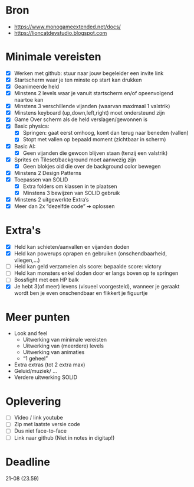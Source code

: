 # Bron
+ https://www.monogameextended.net/docs/
+ https://lioncatdevstudio.blogspot.com
# Minimale vereisten

- [x] Werken met github: stuur naar jouw begeleider een invite link
- [x] Startscherm waar je ten minste op start kan drukken
- [x] Geanimeerde held
- [x] Minstens 2 levels waar je vanuit startscherm en/of opeenvolgend naartoe kan
- [x] Minstens 3 verschillende vijanden (waarvan maximaal 1 valstrik)
- [x] Minstens keyboard (up,down,left,right) moet ondersteund zijn
- [x] Game Over scherm als de held verslagen/gewonnen is
- [x] Basic physics:
  - [x] Springen: gaat eerst omhoog, komt dan terug naar beneden (vallen)
  - [x] Stopt met vallen op bepaald moment (zichtbaar in scherm)
- [x] Basic AI:
  - [x] Geen vijanden die gewoon blijven staan (tenzij een valstrik)
- [x] Sprites en Tileset/background moet aanwezig zijn
  - [x] Geen blokjes oid die over de background color bewegen
- [x] Minstens 2 Design Patterns
- [x] Toepassen van SOLID
  - [x] Extra folders om klassen in te plaatsen
  - [x] Minstens 3 bewijzen van SOLID gebruik
- [x] Minstens 2 uitgewerkte Extra’s 
- [x] Meer dan 2x “dezelfde code” ➔ oplossen

# Extra's

- [x] Held kan schieten/aanvallen en vijanden doden
- [x] Held kan powerups oprapen en gebruiken (onschendbaarheid, vliegen,…)
- [ ] Held kan geld verzamelen als score: bepaalde score: victory
- [ ] Held kan monsters enkel doden door er langs boven op te springen
- [ ] Bossfight met een HP balk
- [x] Je hebt 3(of meer) levens (visueel voorgesteld), wanneer je geraakt wordt ben je even onschendbaar en flikkert je figuurtje

# Meer punten

+ Look and feel
  + Uitwerking van minimale vereisten
  + Uitwerking van (meerdere) levels
  + Uitwerking van animaties
  + “1 geheel”
+ Extra extras (tot 2 extra max)
+ Geluid/muziek/ …
+ Verdere uitwerking SOLID

# Oplevering

- [ ] Video / link youtube 
- [ ] Zip met laatste versie code
- [ ] Dus niet face-to-face
- [ ] Link naar github (Niet in notes in digitap!)

# Deadline

21-08 (23.59)
